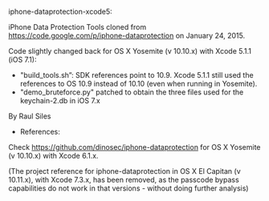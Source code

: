 
iphone-dataprotection-xcode5:

iPhone Data Protection Tools cloned from https://code.google.com/p/iphone-dataprotection on January 24, 2015.

Code slightly changed back for OS X Yosemite (v 10.10.x) with Xcode 5.1.1 (iOS 7.1):
- "build_tools.sh”: SDK references point to 10.9. Xcode 5.1.1 still used the references to OS 10.9 instead of 10.10 (even when running in Yosemite).
- "demo_bruteforce.py" patched to obtain the three files used for the keychain-2.db in iOS 7.x

By Raul Siles

- References:

Check https://github.com/dinosec/iphone-dataprotection for OS X Yosemite (v 10.10.x) with Xcode 6.1.x.

(The project reference for iphone-dataprotection in OS X El Capitan (v 10.11.x), with Xcode 7.3.x, has been removed, as the passcode bypass capabilities do not work in that versions - without doing further analysis)
